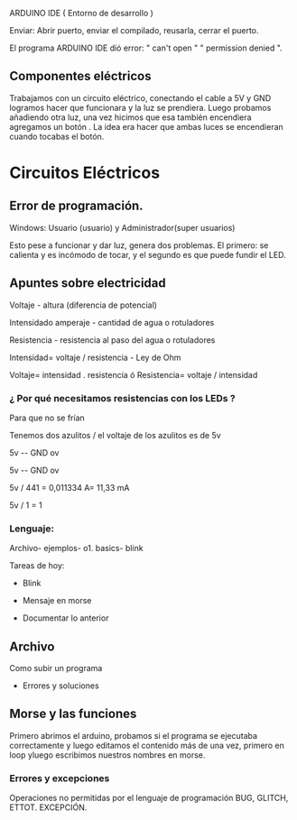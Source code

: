 

ARDUINO IDE  ( Entorno de desarrollo )

Enviar: Abrir puerto, enviar el compilado, reusarla, cerrar el puerto.

El programa ARDUINO IDE dió error: " can't open " " permission denied ".

## Componentes eléctricos

Trabajamos con un circuito eléctrico, conectando el cable a 5V y GND logramos hacer que funcionara y la luz se prendiera.
Luego probamos añadiendo otra luz, una vez hicimos que esa también encendiera agregamos un botón . La idea era hacer que ambas luces se encendieran cuando tocabas el botón. 


# Circuitos Eléctricos

## Error de programación.

Windows: Usuario (usuario) y Administrador(super usuarios)

Esto pese a funcionar y dar luz, genera dos problemas. El primero: se calienta y es incómodo de tocar, y el segundo es que puede fundir el LED.

## Apuntes sobre electricidad

Voltaje - altura (diferencia de potencial)

Intensidado amperaje  - cantidad de agua o rotuladores

Resistencia - resistencia al paso del agua o rotuladores

Intensidad= voltaje / resistencia - Ley de Ohm

Voltaje= intensidad . resistencia ó Resistencia= voltaje / intensidad

### ¿ Por qué necesitamos resistencias con los LEDs ?

Para que no se frían

Tenemos dos azulitos / el voltaje de los azulitos es de 5v

5v -- GND ov 

5v -- GND ov

5v / 441 = 0,011334 A= 11,33 mA

5v / 1 = 1

### Lenguaje:

Archivo- ejemplos- o1. basics- blink

Tareas de hoy:

- Blink 

- Mensaje en morse

- Documentar lo anterior

## Archivo
Como subir un programa
- Errores y soluciones

## Morse y las funciones

Primero abrimos el arduino, probamos si el programa se ejecutaba correctamente y luego editamos el contenido más de una vez, primero en loop yluego escribimos nuestros nombres en morse.

### Errores y excepciones

Operaciones no permitidas por el lenguaje de programación 
BUG, GLITCH, ETTOT. EXCEPCIÓN.
